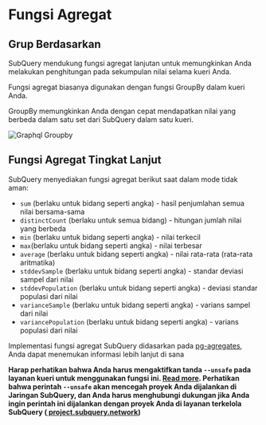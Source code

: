 # Fungsi Agregat

## Grup Berdasarkan

SubQuery mendukung fungsi agregat lanjutan untuk memungkinkan Anda melakukan penghitungan pada sekumpulan nilai selama kueri Anda.

Fungsi agregat biasanya digunakan dengan fungsi GroupBy dalam kueri Anda.

GroupBy memungkinkan Anda dengan cepat mendapatkan nilai yang berbeda dalam satu set dari SubQuery dalam satu kueri.

![Graphql Groupby](/assets/img/graphql_aggregation.png)

## Fungsi Agregat Tingkat Lanjut

SubQuery menyediakan fungsi agregat berikut saat dalam mode tidak aman:

- `sum` (berlaku untuk bidang seperti angka) - hasil penjumlahan semua nilai bersama-sama
- `distinctCount` (berlaku untuk semua bidang) - hitungan jumlah nilai yang berbeda
- `min` (berlaku untuk bidang seperti angka) - nilai terkecil
- `max`(berlaku untuk bidang seperti angka) - nilai terbesar
- `average` (berlaku untuk bidang seperti angka) - nilai rata-rata (rata-rata aritmatika)
- `stddevSample` (berlaku untuk bidang seperti angka) - standar deviasi sampel dari nilai
- `stddevPopulation` (berlaku untuk bidang seperti angka) - deviasi standar populasi dari nilai
- `varianceSample` (berlaku untuk bidang seperti angka) - varians sampel dari nilai
- `variancePopulation` (berlaku untuk bidang seperti angka) - varians populasi dari nilai

Implementasi fungsi agregat SubQuery didasarkan pada [pg-agregates](https://github.com/graphile/pg-aggregates), Anda dapat menemukan informasi lebih lanjut di sana

**Harap perhatikan bahwa Anda harus mengaktifkan tanda `--unsafe` pada layanan kueri untuk menggunakan fungsi ini. [Read more](./references.md#unsafe-2). Perhatikan bahwa perintah `--unsafe` akan mencegah proyek Anda dijalankan di Jaringan SubQuery, dan Anda harus menghubungi dukungan jika Anda ingin perintah ini dijalankan dengan proyek Anda di layanan terkelola SubQuery ([ project.subquery.network](https://project.subquery.network))**
